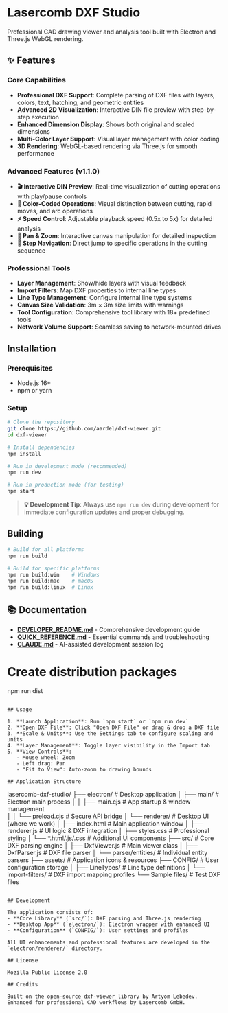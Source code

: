 # Lasercomb DXF Studio

Professional CAD drawing viewer and analysis tool built with Electron and Three.js WebGL rendering.

## ✨ Features

### Core Capabilities
- **Professional DXF Support**: Complete parsing of DXF files with layers, colors, text, hatching, and geometric entities
- **Advanced 2D Visualization**: Interactive DIN file preview with step-by-step execution
- **Enhanced Dimension Display**: Shows both original and scaled dimensions
- **Multi-Color Layer Support**: Visual layer management with color coding
- **3D Rendering**: WebGL-based rendering via Three.js for smooth performance

### Advanced Features (v1.1.0)
- **🎬 Interactive DIN Preview**: Real-time visualization of cutting operations with play/pause controls
- **🎨 Color-Coded Operations**: Visual distinction between cutting, rapid moves, and arc operations  
- **⚡ Speed Control**: Adjustable playback speed (0.5x to 5x) for detailed analysis
- **📐 Pan & Zoom**: Interactive canvas manipulation for detailed inspection
- **🎯 Step Navigation**: Direct jump to specific operations in the cutting sequence

### Professional Tools
- **Layer Management**: Show/hide layers with visual feedback
- **Import Filters**: Map DXF properties to internal line types
- **Line Type Management**: Configure internal line type systems  
- **Canvas Size Validation**: 3m × 3m size limits with warnings
- **Tool Configuration**: Comprehensive tool library with 18+ predefined tools
- **Network Volume Support**: Seamless saving to network-mounted drives

## Installation

### Prerequisites
- Node.js 16+ 
- npm or yarn

### Setup
```bash
# Clone the repository
git clone https://github.com/aardel/dxf-viewer.git
cd dxf-viewer

# Install dependencies
npm install

# Run in development mode (recommended)
npm run dev

# Run in production mode (for testing)
npm start
```

> **💡 Development Tip**: Always use `npm run dev` during development for immediate configuration updates and proper debugging.

## Building

```bash
# Build for all platforms
npm run build

# Build for specific platforms
npm run build:win    # Windows
npm run build:mac    # macOS  
npm run build:linux  # Linux
```

## 📚 Documentation

- **[DEVELOPER_README.md](DEVELOPER_README.md)** - Comprehensive development guide
- **[QUICK_REFERENCE.md](QUICK_REFERENCE.md)** - Essential commands and troubleshooting
- **[CLAUDE.md](CLAUDE.md)** - AI-assisted development session log

# Create distribution packages
npm run dist
```

## Usage

1. **Launch Application**: Run `npm start` or `npm run dev`
2. **Open DXF File**: Click "Open DXF File" or drag & drop a DXF file
3. **Scale & Units**: Use the Settings tab to configure scaling and units
4. **Layer Management**: Toggle layer visibility in the Import tab
5. **View Controls**: 
   - Mouse wheel: Zoom
   - Left drag: Pan
   - "Fit to View": Auto-zoom to drawing bounds

## Application Structure

```
lasercomb-dxf-studio/
├── electron/              # Desktop application
│   ├── main/             # Electron main process
│   │   ├── main.cjs      # App startup & window management  
│   │   └── preload.cjs   # Secure API bridge
│   └── renderer/         # Desktop UI (where we work)
│       ├── index.html    # Main application window
│       ├── renderer.js   # UI logic & DXF integration
│       ├── styles.css    # Professional styling
│       └── *.html/.js/.css # Additional UI components
├── src/                  # Core DXF parsing engine
│   ├── DxfViewer.js     # Main viewer class
│   ├── DxfParser.js     # DXF file parser
│   └── parser/entities/ # Individual entity parsers
├── assets/              # Application icons & resources
├── CONFIG/              # User configuration storage
│   ├── LineTypes/       # Line type definitions
│   └── import-filters/  # DXF import mapping profiles
└── Sample files/        # Test DXF files
```

## Development

The application consists of:
- **Core Library** (`src/`): DXF parsing and Three.js rendering
- **Desktop App** (`electron/`): Electron wrapper with enhanced UI
- **Configuration** (`CONFIG/`): User settings and profiles

All UI enhancements and professional features are developed in the `electron/renderer/` directory.

## License

Mozilla Public License 2.0

## Credits

Built on the open-source dxf-viewer library by Artyom Lebedev.
Enhanced for professional CAD workflows by Lasercomb GmbH.
